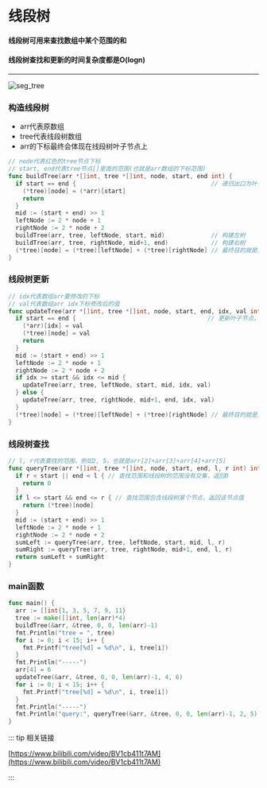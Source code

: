 # 线段树
#### 线段树可用来查找数组中某个范围的和
#### 线段树查找和更新的时间复杂度都是O(logn)
---

![seg_tree](http://motor.rcer666.cn/program/alogrithom/seg_tree.png)

### 构造线段树
* arr代表原数组
* tree代表线段树数组
* arr的下标最终会体现在线段树叶子节点上

```go
// node代表红色的tree节点下标
// start, end代表tree节点[]里面的范围(也就是arr数组的下标范围)
func buildTree(arr *[]int, tree *[]int, node, start, end int) {
  if start == end {                                      // 递归出口为叶子节点
    (*tree)[node] = (*arr)[start]
    return
  }
  mid := (start + end) >> 1
  leftNode := 2 * node + 1
  rightNode := 2 * node + 2
  buildTree(arr, tree, leftNode, start, mid)             // 构建左树
  buildTree(arr, tree, rightNode, mid+1, end)            // 构建右树
  (*tree)[node] = (*tree)[leftNode] + (*tree)[rightNode] // 最终目的就是为了计算出node节点的值
}
```

### 线段树更新

```go
// idx代表数组arr要修改的下标
// val代表数组arr idx下标修改后的值
func updateTree(arr *[]int, tree *[]int, node, start, end, idx, val int) {
  if start == end {                                     // 更新叶子节点，也就是arr中的值
    (*arr)[idx] = val
    (*tree)[node] = val
    return
  }
  mid := (start + end) >> 1
  leftNode := 2 * node + 1
  rightNode := 2 * node + 2
  if idx >= start && idx <= mid {
    updateTree(arr, tree, leftNode, start, mid, idx, val)
  } else {
    updateTree(arr, tree, rightNode, mid+1, end, idx, val)
  }
  (*tree)[node] = (*tree)[leftNode] + (*tree)[rightNode] // 最终目的就是为了修改node节点的值
}
```

### 线段树查找

```go
// l, r代表要找的范围，例如2, 5，也就是arr[2]+arr[3]+arr[4]+arr[5]
func queryTree(arr *[]int, tree *[]int, node, start, end, l, r int) int {
  if r < start || end < l { // 查找范围和线段树的范围没有交集，返回0
    return 0
  }
  if l <= start && end <= r { // 查找范围包含线段树某个节点，返回该节点值
    return (*tree)[node]
  }
  mid := (start + end) >> 1
  leftNode := 2 * node + 1
  rightNode := 2 * node + 2
  sumLeft := queryTree(arr, tree, leftNode, start, mid, l, r)
  sumRight := queryTree(arr, tree, rightNode, mid+1, end, l, r)
  return sumLeft + sumRight
}
```

### main函数

```go
func main() {
  arr := []int{1, 3, 5, 7, 9, 11}
  tree := make([]int, len(arr)*4)
  buildTree(&arr, &tree, 0, 0, len(arr)-1)
  fmt.Println("tree = ", tree)
  for i := 0; i < 15; i++ {
    fmt.Printf("tree[%d] = %d\n", i, tree[i])
  }
  fmt.Println("-----")
  arr[4] = 6
  updateTree(&arr, &tree, 0, 0, len(arr)-1, 4, 6)
  for i := 0; i < 15; i++ {
    fmt.Printf("tree[%d] = %d\n", i, tree[i])
  }
  fmt.Println("-----")
  fmt.Println("query:", queryTree(&arr, &tree, 0, 0, len(arr)-1, 2, 5))
}
```

::: tip 相关链接

[https://www.bilibili.com/video/BV1cb411t7AM](https://www.bilibili.com/video/BV1cb411t7AM)

:::
